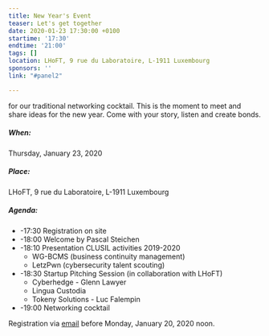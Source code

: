 ```yaml
---
title: New Year's Event
teaser: Let's get together
date: 2020-01-23 17:30:00 +0100
startime: '17:30'
endtime: '21:00'
tags: []
location: LHoFT, 9 rue du Laboratoire, L-1911 Luxembourg
sponsors: ''
link: "#panel2"

---
```

for our traditional networking cocktail. This is the moment to meet and share ideas for the new year. Come with your story, listen and create bonds.

##### When:

Thursday, January 23, 2020

##### Place:

LHoFT, 9 rue du Laboratoire, L-1911 Luxembourg

##### Agenda:

* -17:30 Registration on site
* -18:00 Welcome by Pascal Steichen
* -18:10 Presentation CLUSIL activities 2019-2020
  * WG-BCMS (business continuity management)
  * LetzPwn (cybersecurity talent scouting)
* -18:30 Startup Pitching Session (in collaboration with LHoFT)
  * Cyberhedge - Glenn Lawyer
  * Lingua Custodia
  * Tokeny Solutions - Luc Falempin
* -19:00 Networking cocktail

Registration via [email](mailto:secgen@clusil.lu) before Monday, January 20, 2020 noon.